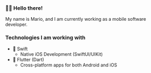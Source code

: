 ### 👨‍💻 Hello there!

My name is Mario,
and I am currently working as a mobile software developer.

### Technologies I am working with

- 🍎 Swift
  + Native iOS Development (SwiftUI/UIKit)
- 🐥 Flutter (Dart)
  + Cross-platform apps for both Android and iOS
